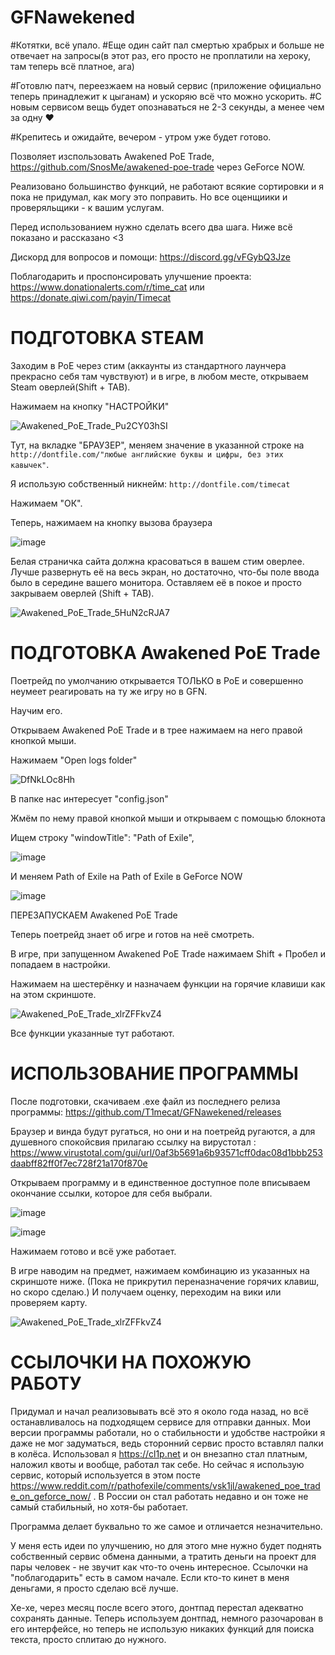 # GFNawekened

#Котятки, всё упало. 
#Еще один сайт пал смертью храбрых и больше не отвечает на запросы(в этот раз, его просто не проплатили на хероку, там теперь всё платное, ага)

#Готовлю патч, переезжаем на новый сервис (приложение официально теперь принадлежит к цыганам) и ускоряю всё что можно ускорить. 
#С новым сервисом вещь будет опознаваться не 2-3 секунды, а менее чем за одну ❤️ 

#Крепитесь и ожидайте, вечером - утром уже будет готово. 

Позволяет изспользовать Awakened PoE Trade, https://github.com/SnosMe/awakened-poe-trade через GeForce NOW.

Реализовано большинство функций, не работают всякие сортировки и я пока не придумал, как могу это поправить. Но все оценщиики и проверяльщики - к вашим услугам.

Перед использованием нужно сделать всего два шага. Ниже всё показано и рассказано <3

Дискорд для вопросов и помощи: https://discord.gg/vFGybQ3Jze

Поблагодарить и проспонсировать улучшение проекта: https://www.donationalerts.com/r/time_cat или https://donate.qiwi.com/payin/Timecat

# ПОДГОТОВКА STEAM

Заходим в PoE через стим (аккаунты из стандартного лаунчера прекрасно себя там чувствуют) и в игре, в любом месте, открываем Steam оверлей(Shift + TAB).

Нажимаем на кнопку "НАСТРОЙКИ"

![Awakened_PoE_Trade_Pu2CY03hSI](https://user-images.githubusercontent.com/58136226/196454626-955916bf-a5b1-47c8-b1a8-52f2a2f6acfd.jpg)

Тут, на вкладке "БРАУЗЕР", меняем значение в указанной строке на `http://dontfile.com/"любые английские буквы и цифры, без этих кавычек"`.

Я использую собственный никнейм: `http://dontfile.com/timecat`

Нажимаем "ОК".

Теперь, нажимаем на кнопку вызова браузера

![image](https://user-images.githubusercontent.com/58136226/196455469-0529cfa2-19d1-480c-8752-acedfad3b64b.png)

Белая страничка сайта должна красоваться в вашем стим оверлее. Лучше развернуть её на весь экран, но достаточно, что-бы поле ввода было в середине вашего монитора. Оставляем её в покое и просто закрываем оверлей (Shift + TAB).

![Awakened_PoE_Trade_5HuN2cRJA7](https://user-images.githubusercontent.com/58136226/196455725-f4bdf264-3053-4142-bab3-ed09cd5b5769.png)

# ПОДГОТОВКА Awakened PoE Trade

Поетрейд по умолчанию открывается ТОЛЬКО в PoE и совершенно неумеет реагировать на ту же игру но в GFN.

Научим его.

Открываем Awakened PoE Trade и в трее нажимаем на него правой кнопкой мыши.

Нажимаем "Open logs folder"

![DfNkLOc8Hh](https://user-images.githubusercontent.com/58136226/196456536-416a8167-0800-4446-9daa-5e44eb9f7c4d.png)

В папке нас интересует "config.json"

Жмём по нему правой кнопкой мыши и открываем с помощью блокнота

Ищем строку "windowTitle": "Path of Exile",

![image](https://user-images.githubusercontent.com/58136226/196457152-e4a6ff07-23fe-4f5d-874d-0d00265607a9.png)

И меняем Path of Exile на Path of Exile в GeForce NOW

![image](https://user-images.githubusercontent.com/58136226/196457353-50a476eb-68a5-402d-9d91-dac9154196f5.png)

ПЕРЕЗАПУСКАЕМ Awakened PoE Trade

Теперь поетрейд знает об игре и готов на неё смотреть. 

В игре, при запущенном Awakened PoE Trade нажимаем Shift + Пробел и попадаем в настройки.

Нажимаем на шестерёнку и назначаем функции на горячие клавиши как на этом скриншоте.

![Awakened_PoE_Trade_xlrZFFkvZ4](https://user-images.githubusercontent.com/58136226/197243550-89d80148-104c-4938-95f7-6db1d425b4d3.png)

Все функции указанные тут работают.

# ИСПОЛЬЗОВАНИЕ ПРОГРАММЫ

После подготовки, скачиваем .exe файл из последнего релиза программы: https://github.com/T1mecat/GFNawekened/releases

Браузер и винда будут ругаться, но они и на поетрейд ругаются, а для душевного спокойсвия прилагаю ссылку на вирустотал : https://www.virustotal.com/gui/url/0af3b5691a6b93571cff0dac08d1bbb253daabff82ff0f7ec728f21a170f870e

Открываем программу и в единственное доступное поле вписываем окончание ссылки, которое для себя выбрали.

![image](https://user-images.githubusercontent.com/58136226/196458220-35c6533f-fddc-41cd-9f2b-34881e98c660.png)

![image](https://user-images.githubusercontent.com/58136226/196458278-c0b42b13-0509-41b7-8195-3619e6370754.png)

Нажимаем готово и всё уже работает. 

В игре наводим на предмет, нажимаем комбинацию из указанных на скриншоте ниже. (Пока не прикрутил переназначение горячих клавиш, но скоро сделаю.) И получаем оценку, переходим на вики или проверяем карту.

![Awakened_PoE_Trade_xlrZFFkvZ4](https://user-images.githubusercontent.com/58136226/197243728-ac572176-cb5c-4792-9af9-d76cc840dada.png)

# ССЫЛОЧКИ НА ПОХОЖУЮ РАБОТУ

Придумал и начал реализовывать всё это я около года назад, но всё останавливалось на подходящем сервисе для отправки данных. Мои версии программы работали, но о стабильности и удобстве настройки я даже не мог задуматься, ведь сторонний сервис просто вставлял палки в колёса. Использовал я https://cl1p.net и он внезапно стал платным, наложил квоты и вообще, работал так себе. Но сейчас я использую сервис, который используется в этом посте https://www.reddit.com/r/pathofexile/comments/vsk1jl/awakened_poe_trade_on_geforce_now/ . В России он стал работать недавно и он тоже не самый стабильный, но хотя-бы работает.

Программа делает буквально то же самое и отличается незначительно. 

У меня есть идеи по улучшению, но для этого мне нужно будет поднять собственный сервис обмена данными, а тратить деньги на проект для пары человек - не звучит как что-то очень интересное. Ссылочки на "поблагодарить" есть в самом начале. Если кто-то кинет в меня деньгами, я просто сделаю всё лучше.

Хе-хе, через месяц после всего этого, донтпад перестал адекватно сохранять данные. Теперь используем донтпад, немного разочарован в его интерфейсе, но теперь не использую никаких функций для поиска текста, просто сплитаю до нужного.

